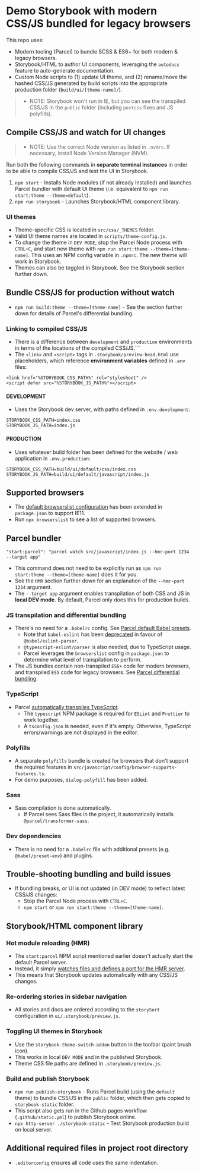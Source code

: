 # Demo Storybook with modern CSS/JS bundled for legacy browsers

This repo uses:
- Modern tooling (Parcel) to bundle SCSS & ES6+ for both modern & legacy browsers.
- Storybook/HTML to author UI components, leveraging the `autodocs` feature to auto-generate documentation.
- Custom Node scripts to (1) update UI theme, and (2) rename/move the hashed CSS/JS generated by build scripts into the appropriate production folder (`build/ui/[theme-name]/`).

> - NOTE: Storybook won't run in IE, but you can see the transpiled CSS/JS in the `public` folder (including `postcss` fixes and JS polyfills).

## Compile CSS/JS and watch for UI changes
> - NOTE: Use the correct Node version as listed in `.nvmrc`. If necessary, install Node Version Manager (NVM).

Run both the following commands in **separate terminal instances** in order to be able to compile CSS/JS and test the UI in Storybook.

1. `npm start` - Installs Node modules (if not already installed) and launches Parcel bundler with default UI theme (i.e. equivalent to `npm run start:theme --theme=default`).
2. `npm run storybook` - Launches Storybook/HTML component library.

### UI themes
- Theme-specific CSS is located in `src/css/_THEMES` folder.
- Valid UI theme names are located in `scripts/theme-config.js`.
- To change the theme in `DEV MODE`, stop the Parcel Node process with `CTRL+C`, and start new theme with `npm run start:theme --theme=[theme-name]`. This uses an NPM config variable in `.npmrc`. The new theme will work in Storybook.
- Themes can also be toggled in Storybook. See the Storybook section further down.

## Bundle CSS/JS for production without watch
- `npm run build:theme --theme=[theme-name]` - See the section further down for details of Parcel's differential bundling.

### Linking to compiled CSS/JS
- There is a difference between `development` and `production` environments in terms of the locations of the compiled CSS/JS.```
- The `<link>` and `<script>` tags in `.storybook/preview-head.html` use placeholders, which reference **environment variables** defined in `.env` files:
```
<link href="%STORYBOOK_CSS_PATH%" rel="stylesheet" />
<script defer src="%STORYBOOK_JS_PATH%"></script>
```

#### DEVELOPMENT
- Uses the Storybook dev server, with paths defined in `.env.development`:
```
STORYBOOK_CSS_PATH=index.css
STORYBOOK_JS_PATH=index.js
```

#### PRODUCTION
- Uses whatever build folder has been defined for the website / web application in `.env.production`:

```
STORYBOOK_CSS_PATH=build/ui/default/css/index.css
STORYBOOK_JS_PATH=build/ui/default/javascript/index.js
```

## Supported browsers
- The [default browserslist configuration](https://github.com/browserslist/browserslist#best-practices) has been extended in `package.json` to support IE11.
- Run `npx browserslist` to see a list of supported browsers.

## Parcel bundler
```
"start:parcel": "parcel watch src/javascript/index.js --hmr-port 1234 --target app"
```
- This command does not need to be explicitly run as `npm run start:theme --theme=[theme-name]` does it for you.
- See the `HMR` section further down for an explanation of the `--hmr-port 1234` argument.
- The `--target app` argument enables transpilation of both CSS and JS in **local DEV mode**. By default, Parcel only does this for production builds.

### JS transpilation and differential bundling
- There's no need for a `.babelrc` config. See [Parcel default Babel presets](https://parceljs.org/languages/javascript/#default-presets).
    - Note that `babel-eslint` has been [deprecated](https://github.com/babel/babel-eslint) in favour of `@babel/eslint-parser`.
    - `@typescript-eslint/parser` is also needed, due to TypeScript usage.
    - Parcel leverages the `browserslist` config in `package.json` to determine what level of transpilation to perform.
- The JS bundles contain non-transpiled `ES6+` code for modern browsers, and transpiled `ES5` code for legacy browsers. See [Parcel differential bundling](https://parceljs.org/features/targets/#differential-bundling).

### TypeScript
- Parcel [automatically transpiles TypeScript](https://parceljs.org/languages/typescript/).
    - The `typescript` NPM package is required for `ESLint` and `Prettier` to work together.
    - A `tsconfig.json` is needed, even if it's empty. Otherwise, TypeScript errors/warnings are not displayed in the editor.

### Polyfills
- A separate `polyfills` bundle is created for browsers that don't support the required features in `src/javascript/config/browser-supports-features.ts`.
- For demo purposes, `dialog-polyfill` has been added.

### Sass
- Sass compilation is done automatically.
    - If Parcel sees Sass files in the project, it automatically installs `@parcel/transformer-sass`.

### Dev dependencies
- There is no need for a `.babelrc` file with additional presets (e.g. `@babel/preset-env`) and plugins.

## Trouble-shooting bundling and build issues
- If bundling breaks, or UI is not updated (in DEV mode) to reflect latest CSS/JS changes:
    - Stop the Parcel Node process with `CTRL+C`.
    - `npm start` or `npm run start:theme --theme=[theme-name]`.

## Storybook/HTML component library

### Hot module reloading (HMR)
- The `start:parcel` NPM script mentioned earlier doesn't actually start the default Parcel server.
- Instead, it simply [watches files and defines a port for the HMR server](https://parceljs.org/features/cli/#parcel-watch-%3Centries%3E).
- This means that Storybook updates automatically with any CSS/JS changes.

### Re-ordering stories in sidebar navigation
- All stories and docs are ordered according to the `storySort` configuration in `ui/.storybook/preview.js`.

### Toggling UI themes in Storybook
- Use the `storybook-theme-switch-addon` button in the toolbar (paint brush icon).
- This works in local `DEV MODE` and in the published Storybook.
- Theme CSS file paths are defined in `.storybook/preview.js`.

### Build and publish Storybook
- `npm run publish-storybook` - Runs Parcel build (using the `default` theme) to bundle CSS/JS in the `public` folder, which then gets copied to `storybook-static` folder.
- This script also gets run in the Github pages workflow (`.github/static.yml`) to publish Storybook online.
- `npx http-server ./storybook-static` - Test Storybook production build on local server.

## Additional required files in project root directory
- `.editorconfig` ensures all code uses the same indentation.
